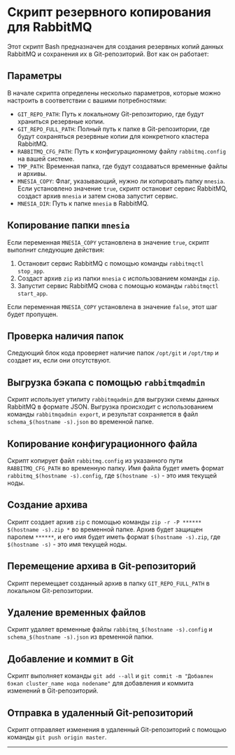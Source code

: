 # Скрипт резервного копирования для RabbitMQ

Этот скрипт Bash предназначен для создания резервных копий данных RabbitMQ и сохранения их в Git-репозиторий. Вот как он работает:

## Параметры

В начале скрипта определены несколько параметров, которые можно настроить в соответствии с вашими потребностями:

- `GIT_REPO_PATH`: Путь к локальному Git-репозиторию, где будут храниться резервные копии.
- `GIT_REPO_FULL_PATH`: Полный путь к папке в Git-репозитории, где будут сохраняться резервные копии для конкретного кластера RabbitMQ.
- `RABBITMQ_CFG_PATH`: Путь к конфигурационному файлу `rabbitmq.config` на вашей системе.
- `TMP_PATH`: Временная папка, где будут создаваться временные файлы и архивы.
- `MNESIA_COPY`: Флаг, указывающий, нужно ли копировать папку `mnesia`. Если установлено значение `true`, скрипт остановит сервис RabbitMQ, создаст архив `mnesia` и затем снова запустит сервис.
- `MNESIA_DIR`: Путь к папке `mnesia` в RabbitMQ.

## Копирование папки `mnesia`

Если переменная `MNESIA_COPY` установлена в значение `true`, скрипт выполнит следующие действия:

1. Остановит сервис RabbitMQ с помощью команды `rabbitmqctl stop_app`.
2. Создаст архив `zip` из папки `mnesia` с использованием команды `zip`.
3. Запустит сервис RabbitMQ снова с помощью команды `rabbitmqctl start_app`.

Если переменная `MNESIA_COPY` установлена в значение `false`, этот шаг будет пропущен.

## Проверка наличия папок

Следующий блок кода проверяет наличие папок `/opt/git` и `/opt/tmp` и создает их, если они отсутствуют.

## Выгрузка бэкапа с помощью `rabbitmqadmin`

Скрипт использует утилиту `rabbitmqadmin` для выгрузки схемы данных RabbitMQ в формате JSON. Выгрузка происходит с использованием команды `rabbitmqadmin export`, и результат сохраняется в файл `schema_$(hostname -s).json` во временной папке.

## Копирование конфигурационного файла

Скрипт копирует файл `rabbitmq.config` из указанного пути `RABBITMQ_CFG_PATH` во временную папку. Имя файла будет иметь формат `rabbitmq_$(hostname -s).config`, где `$(hostname -s)` - это имя текущей ноды.

## Создание архива

Скрипт создает архив `zip` с помощью команды `zip -r -P ****** $(hostname -s).zip *` во временной папке. Архив будет защищен паролем `******`, и его имя будет иметь формат `$(hostname -s).zip`, где `$(hostname -s)` - это имя текущей ноды.

## Перемещение архива в Git-репозиторий

Скрипт перемещает созданный архив в папку `GIT_REPO_FULL_PATH` в локальном Git-репозитории.

## Удаление временных файлов

Скрипт удаляет временные файлы `rabbitmq_$(hostname -s).config` и `schema_$(hostname -s).json` из временной папки.

## Добавление и коммит в Git

Скрипт выполняет команды `git add --all` и `git commit -m "Добавлен бэкап cluster_name нода nodename"` для добавления и коммита изменений в Git-репозиторий.

## Отправка в удаленный Git-репозиторий

Скрипт отправляет изменения в удаленный Git-репозиторий с помощью команды `git push origin master`.

---
